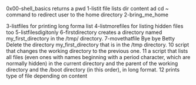 0x00-shell_basics returns a pwd
1-listit file lists dir content
ad cd ~ command to redirect user to the home directory 2-bring_me_home

3-listfiles for printing long forma list
4-listmorefiles for listing hidden files too
5-listfilesdigitonly
6-firstdirectory creates a directory named my_first_directory in the /tmp/ directory.
7-movethatfile
 Bye bye Betty
Delete the directory my_first_directory that is in the /tmp directory.
10 script that changes the working directory to the previous one.
11 a script that lists all files (even ones with names beginning with a period character, which are normally hidden) in the current directory and the parent of the working directory and the /boot directory (in this order), in long format.
12 prints type of file depending on content
